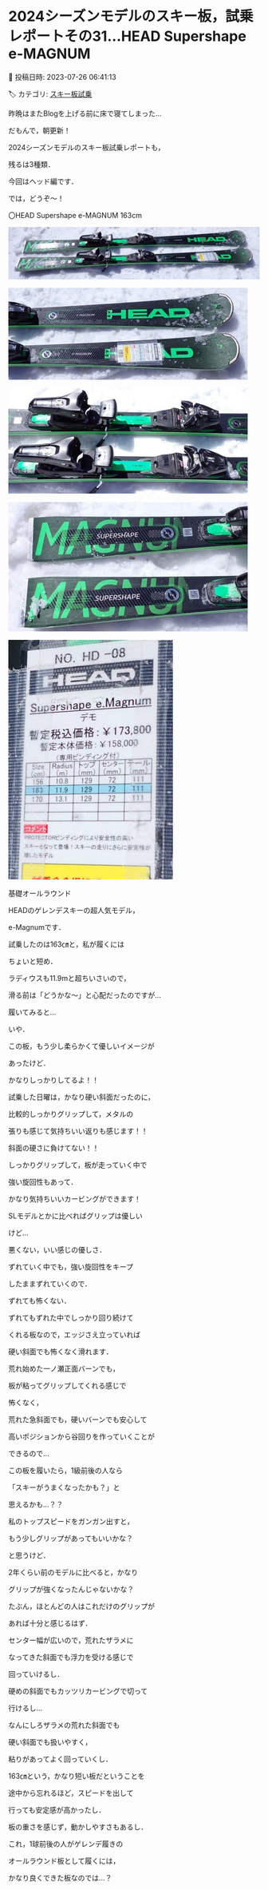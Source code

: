 # 2024シーズンモデルのスキー板，試乗レポートその31…HEAD Supershape e-MAGNUM

📅 投稿日時: 2023-07-26 06:41:13

🏷️ カテゴリ: [スキー板試乗](c0bd8048615710cee890e403a36cc9a2b.md)

昨晩はまたBlogを上げる前に床で寝てしまった…


だもんで，朝更新！





2024シーズンモデルのスキー板試乗レポートも，


残るは3種類．


今回はヘッド編です．





では，どうぞ～！[]()





〇HEAD Supershape e-MAGNUM 163cm







![b8c83a18bff15fdf759b6d31547688f2.jpg](images/b8c83a18bff15fdf759b6d31547688f2.jpg)









![e1982e0f3860f07c2d1dfe6d8ba92622.jpg](images/e1982e0f3860f07c2d1dfe6d8ba92622.jpg)









![99db0e68559856e119a5a70395ccead8.jpg](images/99db0e68559856e119a5a70395ccead8.jpg)









![85f2f9bbadfbf1a352ed846b2a913311.jpg](images/85f2f9bbadfbf1a352ed846b2a913311.jpg)









![811adf84d97086bf9ef8d2f91893626d.jpg](images/811adf84d97086bf9ef8d2f91893626d.jpg)







基礎オールラウンド





HEADのゲレンデスキーの超人気モデル，


e-Magnumです．


試乗したのは163㎝と，私が履くには


ちょいと短め．





ラディウスも11.9mと超ちいさいので，


滑る前は「どうかな～」と心配だったのですが…





履いてみると…


いや．


この板，もう少し柔らかくて優しいイメージが


あったけど．


かなりしっかりしてるよ！！





試乗した日曜は，かなり硬い斜面だったのに，


比較的しっかりグリップして，メタルの


張りも感じて気持ちいい返りも感じます！！


斜面の硬さに負けてない！！





しっかりグリップして，板が走っていく中で


強い旋回性もあって．


かなり気持ちいいカービングができます！





SLモデルとかに比べればグリップは優しい


けど…


悪くない，いい感じの優しさ．


ずれていく中でも，強い旋回性をキープ


したままずれていくので．


ずれても怖くない．


ずれてもずれた中でしっかり回り続けて


くれる板なので，エッジさえ立っていれば


硬い斜面でも怖くなく滑れます．





荒れ始めた一ノ瀬正面バーンでも，


板が粘ってグリップしてくれる感じで


怖くなく，


荒れた急斜面でも，硬いバーンでも安心して


高いポジションから谷回りを作っていくことが


できるので…


この板を履いたら，1級前後の人なら


「スキーがうまくなったかも？」と


思えるかも…？？





私のトップスピードをガンガン出すと，


もう少しグリップがあってもいいかな？


と思うけど．


2年くらい前のモデルに比べると，かなり


グリップが強くなったんじゃないかな？


たぶん，ほとんどの人はこれだけのグリップが


あれば十分と感じるはず．





センター幅が広いので，荒れたザラメに


なってきた斜面でも浮力を受ける感じで


回っていけるし．


硬めの斜面でもカッツリカービングで切って


行けるし…





なんにしろザラメの荒れた斜面でも


硬い斜面でも扱いやすく，


粘りがあってよく回っていくし．


163㎝という，かなり短い板だということを


途中から忘れるほど，スピードを出して


行っても安定感が高かったし．


板の重さを感じず，動かしやすさもあるし．





これ，1球前後の人がゲレンデ履きの


オールラウンド板として履くには，


かなり良くできた板なのでは…？
